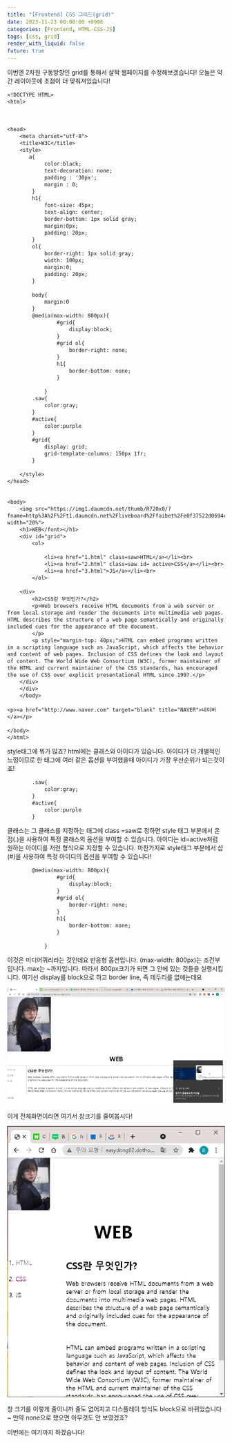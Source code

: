 ```yaml
---
title: "[Frontend] CSS 그리드(grid)"
date: 2023-11-23 00:00:00 +0900
categories: [Frontend, HTML-CSS-JS]
tags: [css, grid]
render_with_liquid: false
future: true
---
```



이번엔 2차원 구동방향인 grid를 통해서 살짝 웹페이지를 수정해보겠습니다! 오늘은 약간 레이아웃에 초점이 더 맞춰져있습니다!

```
<!DOCTYPE HTML>
<html>



<head>
    <meta charset="utf-8">
    <title>W3C</title>
    <style>
       a{
            color:black;
            text-decoration: none;
            padding : '30px';
            margin : 0;
        }
        h1{
            font-size: 45px;
            text-align: center;
            border-bottom: 1px solid gray;
            margin:0px;
            padding: 20px;
        }
        ol{
            border-right: 1px solid gray;
            width: 100px;
            margin:0;
            padding: 20px;
        }
        
        body{
            margin:0
        }
        @media(max-width: 800px){
                #grid{
                    display:block;
                }
                #grid ol{
                    border-right: none;
                }
                h1{
                    border-bottom: none;
                }

            }
        .saw{
            color:gray;
        }
        #active{
            color:purple
        }
        #grid{
            display: grid;
            grid-template-columns: 150px 1fr;
        }

    </style>
</head>


<body>
    <img src="https://img1.daumcdn.net/thumb/R720x0/?fname=http%3A%2F%2Ft1.daumcdn.net%2Fliveboard%2Ffaibet%2Fe0f37522d0694c1b8cb2b7a1953b6929.jpg" width="20%">
    <h1>WEB</font></h1>
    <div id="grid">
        <ol>
    
            <li><a href="1.html" class=saw>HTML</a></li><br>
            <li><a href="2.html" class=saw id= active>CSS</a></li><br>
            <li><a href="3.html">JS</a></li><br>
        </ol>
    
    <div>
        <h2>CSS란 무엇인가?</h2>
        <p>Web browsers receive HTML documents from a web server or from local storage and render the documents into multimedia web pages. HTML describes the structure of a web page semantically and originally included cues for the appearance of the document.
        </p>
        <p style="margin-top: 40px;">HTML can embed programs written in a scripting language such as JavaScript, which affects the behavior and content of web pages. Inclusion of CSS defines the look and layout of content. The World Wide Web Consortium (W3C), former maintainer of the HTML and current maintainer of the CSS standards, has encouraged the use of CSS over explicit presentational HTML since 1997.</p>
    </div>
    </div>
    </body>

<p><a href="http://www.naver.com" target="blank" title="NAVER">네이버</a></p>

</body>
</html>
```

style태그에 뭐가 많죠? html에는 클래스와 아이디가 있습니다. 아이디가 더 개별적인 느낌이므로 한 태그에 여러 같은 옵션을 부여했을때 아이디가 가장 우선순위가 되는것이죠!

```
        .saw{
            color:gray;
        }
        #active{
            color:purple
        }
```

클래스는 그 클래스를 지정하는 태그에 class =saw로 정하면 style 태그 부분에서 온점(.)을 사용하여 특정 클래스의 옵션을 부여할 수 있습니다. 아이디는 id=active처럼 원하는 아이디를 저런 형식으로 지정할 수 있습니다. 마찬가지로 style태그 부분에서 샵(#)을 사용하여 특정 아이디의 옵션을 부여할 수 있습니다!

```
        @media(max-width: 800px){
                #grid{
                    display:block;
                }
                #grid ol{
                    border-right: none;
                }
                h1{
                    border-bottom: none;
                }

            }
```

이것은 미디어쿼리라는 것인데요 반응형 옵션입니다. (max-width: 800px)는 조건부입니다. max는 ~까지입니다. 따라서 800px크기가 되면 그 안에 있는 것들을 실행시킵니다. 여기선 display를 block으로 하고 border line, 즉 테두리를 없애는데요

![Desktop View](/assets/img/Frontend/HTML-CSS-JS/CSS-Grid/1.png)

이게 전체화면이라면 여기서 창크기를 줄여봅시다!

![Desktop View](/assets/img/Frontend/HTML-CSS-JS/CSS-Grid/2.png)

창 크기를 이렇게 줄이니까 줄도 없어지고 디스플레이 방식도 block으로 바뀌었습니다~ 만약 none으로 했으면 아무것도 안 보였겠죠?

이번에는 여기까지 하겠습니다!